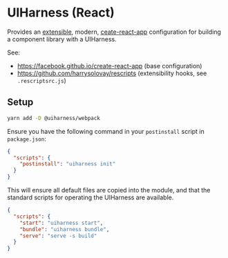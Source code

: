 # UIHarness (React)

Provides an [extensible](https://github.com/harrysolovay/rescripts), modern, [ceate-react-app](https://facebook.github.io/create-react-app) configuration for building a component library with a UIHarness.

See:

- https://facebook.github.io/create-react-app (base configuration)
- https://github.com/harrysolovay/rescripts (extensibility hooks, see `.rescriptsrc.js`)

## Setup

```bash
yarn add -D @uiharness/webpack
```

Ensure you have the following command in your `postinstall` script in `package.json`:

```json
{
  "scripts": {
    "postinstall": "uiharness init"
  }
}
```

This will ensure all default files are copied into the module, and that the standard scripts for operating the UIHarness are available.

```json
{
  "scripts": {
    "start": "uiharness start",
    "bundle": "uiharness bundle",
    "serve": "serve -s build"
  }
}
```
